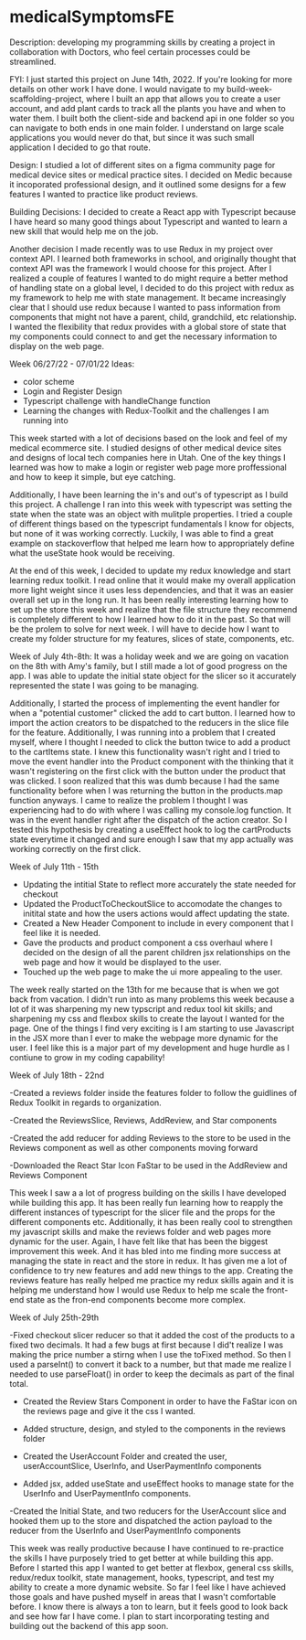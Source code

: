 # medicalSymptomsFE

Description: developing my programming skills by creating a project in collaboration with Doctors, who feel certain processes could be streamlined.

FYI: I just started this project on June 14th, 2022. If you're looking for more details on other work I have done. I would navigate to my build-week-scaffolding-project, where I built an app that allows you to create a user account, and add plant cards to track all the plants you have and when to water them. I built both the client-side and backend api in one folder so you can navigate to both ends in one main folder. I understand on large scale applications you would never do that, but since it was such small application I decided to go that route.

Design: I studied a lot of different sites on a figma community page for medical device sites or medical practice sites. I decided on Medic because it incoporated professional design, and it outlined some designs for a few features I wanted to practice like product reviews.

Building Decisions:
I decided to create a React app with Typescript because I have heard so many good things about Typescript and wanted to learn a new skill that would help me on the job.

Another decision I made recently was to use Redux in my project over context API. I learned both frameworks in school, and originally thought that context API was the framework I would choose for this project. After I realized a couple of features I wanted to do might require a better method of handling state on a global level, I decided to do this project with redux as my framework to help me with state management. It became increasingly clear that I should use redux because I wanted to pass information from components that might not have a parent, child, grandchild, etc relationship. I wanted the flexibility that redux provides with a global store of state that my components could connect to and get the necessary information to display on the web page.

Week 06/27/22 - 07/01/22
Ideas:

- color scheme
- Login and Register Design
- Typescript challenge with handleChange function
- Learning the changes with Redux-Toolkit and the challenges I am running into

This week started with a lot of decisions based on the look and feel of my medical ecommerce site. I studied designs of other medical device sites and designs of local tech companies here in Utah. One of the key things I learned was how to make a login or register web page more proffessional and how to keep it simple, but eye catching.

Additionally, I have been learning the in's and out's of typescript as I build this project. A challenge I ran into this week with typescript was setting the state when the state was an object with mulitple properties. I tried a couple of different things based on the typescript fundamentals I know for objects, but none of it was working correctly. Luckily, I was able to find a great example on stackoverflow that helped me learn how to appropriately define what the useState hook would be receiving.

At the end of this week, I decided to update my redux knowledge and start learning redux toolkit. I read online that it would make my overall application more light weight since it uses less dependencies, and that it was an easier overall set up in the long run. It has been really interesting learning how to set up the store this week and realize that the file structure they recommend is completely different to how I learned how to do it in the past. So that will be the prolem to solve for next week. I will have to decide how I want to create my folder structure for my features, slices of state, components, etc.

Week of July 4th-8th:
It was a holiday week and we are going on vacation on the 8th with Amy's family, but I still made a lot of good progress on the app. I was able to update the initial state object for the slicer so it accurately represented the state I was going to be managing.

Additionally, I started the process of implementing the event handler for when a "potential
customer" clicked the add to cart button. I learned how to import the action creators to be dispatched to the reducers in the slice file for the feature. Additionally, I was running into a problem that I created myself, where I thought I needed to click the button twice to add a product to the cartItems state. I knew this functionality wasn't right and I tried to move the event handler into the Product component with the thinking that it wasn't registering on the first click with the button under the product that was clicked. I soon realized that this was dumb because I had the same functionality before when I was returning the button in the products.map function anyways. I came to realize the problem I thought I was experiencing had to do with where I was calling my console.log function. It was in the event handler right after the dispatch of the action creator. So I tested this hypothesis by creating a useEffect hook to log the cartProducts state everytime it changed and sure enough I saw that my app actually was working correctly on the first click.

Week of July 11th - 15th

- Updating the intitial State to reflect more accurately the state needed for checkout
- Updated the ProductToCheckoutSlice to accomodate the changes to initital state and how the users actions would affect updating the state.
- Created a New Header Component to include in every component that I feel like it is needed.
- Gave the products and product component a css overhaul where I decided on the design of all the parent children jsx relationships on the web page and how it would be displayed to the user.
- Touched up the web page to make the ui more appealing to the user.

The week really started on the 13th for me because that is when we got back from vacation. I didn't run into as many problems this week because a lot of it was sharpening my new typscript and redux tool kit skills; and sharpening my css and flexbox skills to create the layout I wanted for the page. One of the things I find very exciting is I am starting to use Javascript in the JSX more than I ever to make the webpage more dynamic for the user. I feel like this is a major part of my development and huge hurdle as I contiune to grow in my coding capability!

Week of July 18th - 22nd

-Created a reviews folder inside the features folder to follow the guidlines of Redux Toolkit in regards to organization.

-Created the ReviewsSlice, Reviews, AddReview, and Star components

-Created the add reducer for adding Reviews to the store to be used in the Reviews component as well as other components moving forward

-Downloaded the React Star Icon FaStar to be used in the AddReview and Reviews Component

This week I saw a a lot of progress building on the skills I have developed while building this app. It has been really fun learning how to reapply the different instances of typescript for the slicer file and the props for the different components etc. Additionally, it has been really cool to strengthen my javascript skills and make the reviews folder and web pages more dynamic for the user. Again, I have felt like that has been the biggest improvement this week. And it has bled into me finding more success at managing the state in react and the store in redux. It has given me a lot of confidence to try new features and add new things to the app. Creating the reviews feature has really helped me practice my redux skills again and it is helping me understand how I would use Redux to help me scale the front-end state as the fron-end components become more complex.

Week of July 25th-29th

-Fixed checkout slicer reducer so that it added the cost of the products to a fixed two decimals. It had a few bugs at first because I did't realize I was making the price number a stirng when I use the toFixed method. So then I used a parseInt() to convert it back to a number, but that made me realize I needed to use parseFloat() in order to keep the decimals as part of the final total.

- Created the Review Stars Component in order to have the FaStar icon on the reviews page and give it the css I wanted.

- Added structure, design, and styled to the components in the reviews folder

- Created the UserAccount Folder and created the user, userAccountSlice, UserInfo, and UserPaymentInfo components

- Added jsx, added useState and useEffect hooks to manage state for the UserInfo and UserPaymentInfo components.

-Created the Initial State, and two reducers for the UserAccount slice and hooked them up to the store and dispatched the action payload to the reducer from the UserInfo and UserPaymentInfo components

This week was really productive because I have continued to re-practice the skills I have purposely tried to get better at while building this app. Before I started this app I wanted to get better at flexbox, general css skills, redux/redux toolkit, state management, hooks, typescript, and test my ability to create a more dynamic website. So far I feel like I have achieved those goals and have pushed myself in areas that I wasn't comfortable before. I know there is always a ton to learn, but it feels good to look back and see how far I have come. I plan to start incorporating testing and building out the backend of this app soon.

